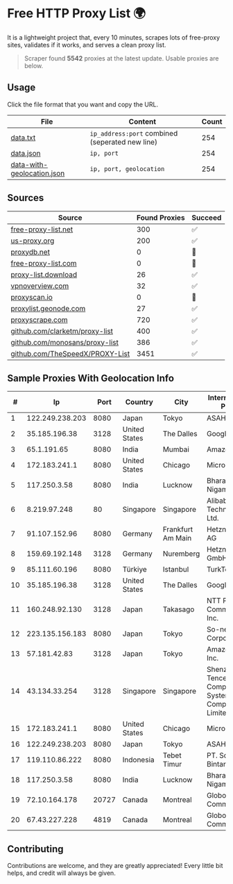 
# Free HTTP Proxy List 🌍

It is a lightweight project that, every 10 minutes, scrapes lots of free-proxy sites, validates if it works, and serves a clean proxy list.


> Scraper found **5542** proxies at the latest update. Usable proxies are below.

## Usage

Click the file format that you want and copy the URL.


|File|Content|Count|
|----|-------|-----|
|[data.txt](https://raw.githubusercontent.com/themiralay/Proxy-List-World/master/data.txt)|`ip_address:port` combined (seperated new line)|254|
|[data.json](https://raw.githubusercontent.com/themiralay/Proxy-List-World/master/data.json)|`ip, port`|254|
|[data-with-geolocation.json](https://raw.githubusercontent.com/themiralay/Proxy-List-World/master/data-with-geolocation.json)|`ip, port, geolocation`|254|

## Sources

|Source|Found Proxies|Succeed|
|------|-------------|-------|
|[free-proxy-list.net](https://free-proxy-list.net)|300|✅|
|[us-proxy.org](https://www.us-proxy.org)|200|✅|
|[proxydb.net](http://proxydb.net)|0|🚫|
|[free-proxy-list.com](https://free-proxy-list.com/?page=&port=&type%5B%5D=http&type%5B%5D=https&up_time=0&search=Search)|0|🚫|
|[proxy-list.download](https://www.proxy-list.download/HTTP)|26|✅|
|[vpnoverview.com](https://vpnoverview.com/privacy/anonymous-browsing/free-proxy-servers)|32|✅|
|[proxyscan.io](https://www.proxyscan.io)|0|🚫|
|[proxylist.geonode.com](https://proxylist.geonode.com/api/proxy-list?limit=300&page=1&sort_by=lastChecked&sort_type=desc&protocols=http,https)|27|✅|
|[proxyscrape.com](https://api.proxyscrape.com/v2/?request=displayproxies&protocol=http&timeout=10000&country=all&ssl=all&anonymity=all)|720|✅|
|[github.com/clarketm/proxy-list](https://raw.githubusercontent.com/clarketm/proxy-list/master/proxy-list-raw.txt)|400|✅|
|[github.com/monosans/proxy-list](https://raw.githubusercontent.com/monosans/proxy-list/main/proxies/http.txt)|386|✅|
|[github.com/TheSpeedX/PROXY-List](https://raw.githubusercontent.com/TheSpeedX/PROXY-List/master/http.txt)|3451|✅|


## Sample Proxies With Geolocation Info

|#|Ip|Port|Country|City|Internet Service Provider|
|-|--|----|-------|----|-------------------------|
|1|122.249.238.203|8080|Japan|Tokyo|ASAHI Net, Inc.|
|2|35.185.196.38|3128|United States|The Dalles|Google LLC|
|3|65.1.191.65|8080|India|Mumbai|Amazon.com|
|4|172.183.241.1|8080|United States|Chicago|Microsoft|
|5|117.250.3.58|8080|India|Lucknow|Bharat Sanchar Nigam Ltd|
|6|8.219.97.248|80|Singapore|Singapore|Alibaba (US) Technology Co., Ltd.|
|7|91.107.152.96|8080|Germany|Frankfurt Am Main|Hetzner Online AG|
|8|159.69.192.148|3128|Germany|Nuremberg|Hetzner Online GmbH|
|9|85.111.60.196|8080|Türkiye|Istanbul|TurkTelecom|
|10|35.185.196.38|3128|United States|The Dalles|Google LLC|
|11|160.248.92.130|3128|Japan|Takasago|NTT PC Communications, Inc.|
|12|223.135.156.183|8080|Japan|Tokyo|So-net Corporation|
|13|57.181.42.83|3128|Japan|Tokyo|Amazon.com, Inc.|
|14|43.134.33.254|3128|Singapore|Singapore|Shenzhen Tencent Computer Systems Company Limited|
|15|172.183.241.1|8080|United States|Chicago|Microsoft|
|16|122.249.238.203|8080|Japan|Tokyo|ASAHI Net, Inc.|
|17|119.110.86.222|8080|Indonesia|Tebet Timur|PT. Solusindo Bintang Pratama|
|18|117.250.3.58|8080|India|Lucknow|Bharat Sanchar Nigam Ltd|
|19|72.10.164.178|20727|Canada|Montreal|GloboTech Communications|
|20|67.43.227.228|4819|Canada|Montreal|GloboTech Communications|



## Contributing

Contributions are welcome, and they are greatly appreciated! Every
little bit helps, and credit will always be given.

